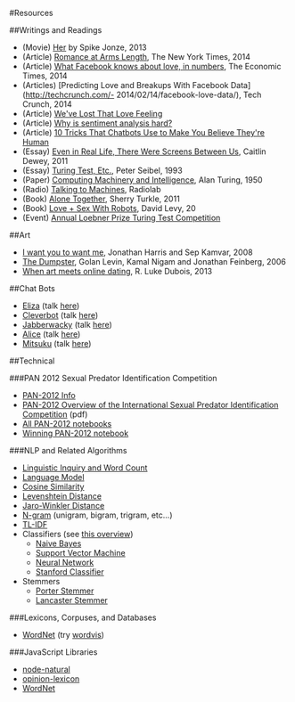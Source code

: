 #Resources

##Writings and Readings

- (Movie) [Her](http://www.imdb.com/title/tt1798709/) by Spike Jonze, 2013
- (Article) [Romance at Arms Length](http://www.nytimes.com/2014/02/09/sunday-review/romance-at-arms-length.html?_r=0), The New York Times, 2014
- (Article) [What Facebook knows about love, in numbers](http://articles.economictimes.indiatimes.com/2014-02-15/news/47358957_1_facebook-data-mike-develin-what-facebook), The Economic Times, 2014
- (Articles) [Predicting Love and Breakups With Facebook Data](http://techcrunch.com/- 2014/02/14/facebook-love-data/), Tech Crunch, 2014
- (Article) [We've Lost That Love Feeling](http://idibon.com/weve-lost-that-lovin-feelin/)
- (Article) [Why is sentiment analysis hard?](http://idibon.com/why-is-sentiment-analysis-hard/)
- (Article) [10 Tricks That Chatbots Use to Make You Believe They're Human](http://io9.com/5901579/10-tricks-that-chatbots-use-to-make-you-believe-theyre-human)
- (Essay) [Even in Real Life, There Were Screens Between Us](http://www.nytimes.com/2011/05/01/fashion/01Modern.html?pagewanted=all&_r=0), Caitlin Dewey, 2011
- (Essay) [Turing Test, Etc.](http://www.gigamonkeys.com/resume/turing.html), Peter Seibel, 1993
- (Paper) [Computing Machinery and Intelligence](http://www.csee.umbc.edu/courses/471/papers/turing.pdf), Alan Turing, 1950
- (Radio) [Talking to Machines](http://www.radiolab.org/story/137407-talking-to-machines/), Radiolab
- (Book) [Alone Together](http://www.amazon.com/Alone-Together-Expect-Technology-Other/dp/0465031463), Sherry Turkle, 2011
- (Book) [Love + Sex With Robots](http://www.amazon.com/Love-Sex-Robots-Human-Robot-Relationships/dp/0061359807), David Levy, 20
- (Event) [Annual Loebner Prize Turing Test Competition](http://www.loebner.net/Prizef/loebner-prize.html)

##Art

- [I want you to want me](http://iwantyoutowantme.org/), Jonathan Harris and Sep Kamvar, 2008
- [The Dumpster](http://www.flong.com/projects/dumpster/), Golan Levin, Kamal Nigam and Jonathan Feinberg, 2006
- [When art meets online dating](http://www.theatlantic.com/video/archive/2013/09/when-art-meets-online-dating/279926/), R. Luke Dubois, 2013


##Chat Bots

- [Eliza](http://en.wikipedia.org/wiki/ELIZA) (talk [here](http://nlp-addiction.com/eliza/))
- [Cleverbot](http://en.wikipedia.org/wiki/Cleverbot) (talk [here](http://www.cleverbot.com/))
- [Jabberwacky](http://en.wikipedia.org/wiki/Jabberwacky) (talk [here](http://www.jabberwacky.com/))
- [Alice](http://en.wikipedia.org/wiki/Artificial_Linguistic_Internet_Computer_Entity) (talk [here](http://alice.pandorabots.com/))
- [Mitsuku](http://en.wikipedia.org/wiki/Mitsuku) (talk [here](http://www.mitsuku.com/))

##Technical

###PAN 2012 Sexual Predator Identification Competition

- [PAN-2012 Info](http://pan.webis.de/)
- [PAN-2012 Overview of the International Sexual Predator Identification Competition](http://www.uni-weimar.de/medien/webis/research/events/pan-12/pan12-papers-final/pan12-author-identification/inches12-overview.pdf) (pdf)
- [All PAN-2012 notebooks](http://www.uni-weimar.de/medien/webis/research/events/pan-12/pan12-papers-final/pan12-author-identification)
- [Winning PAN-2012 notebook](http://www.uni-weimar.de/medien/webis/research/events/pan-12/pan12-papers-final/pan12-author-identification/villatorotello12-notebook.pdf)

###NLP and Related Algorithms
- [Linguistic Inquiry and Word Count](http://www.liwc.net/)
- [Language Model](http://en.wikipedia.org/wiki/Language_model)
- [Cosine Similarity](http://en.wikipedia.org/wiki/Cosine_similarity)
- [Levenshtein Distance](http://en.wikipedia.org/wiki/Levenshtein_distance)
- [Jaro-Winkler Distance](http://en.wikipedia.org/wiki/Jaro%E2%80%93Winkler_distance)
- [N-gram](http://en.wikipedia.org/wiki/N-gram) (unigram, bigram, trigram, etc...)
- [TL-IDF](http://en.wikipedia.org/wiki/Tf%E2%80%93idf)
- Classifiers (see [this overview](http://nlpwp.org/book/chap-classification.xhtml))
	- [Naive Bayes](http://en.wikipedia.org/wiki/Naive_Bayes_classifier)
	- [Support Vector Machine](http://en.wikipedia.org/wiki/Support_vector_machine)
	- [Neural Network](http://en.wikipedia.org/wiki/Neural_network)
	- [Stanford Classifier](http://nlp.stanford.edu/software/classifier.shtml)
- Stemmers
	- [Porter Stemmer](http://tartarus.org/martin/PorterStemmer/index.html)
	- [Lancaster Stemmer](http://www.comp.lancs.ac.uk/computing/research/stemming/)

###Lexicons, Corpuses, and Databases

- [WordNet](http://wordnet.princeton.edu/) (try [wordvis](http://wordvis.com/))

###JavaScript Libraries

- [node-natural](https://github.com/NaturalNode/natural)
- [opinion-lexicon](https://www.npmjs.org/package/opinion-lexicon)
- [WordNet](https://github.com/moos/WNdb)
